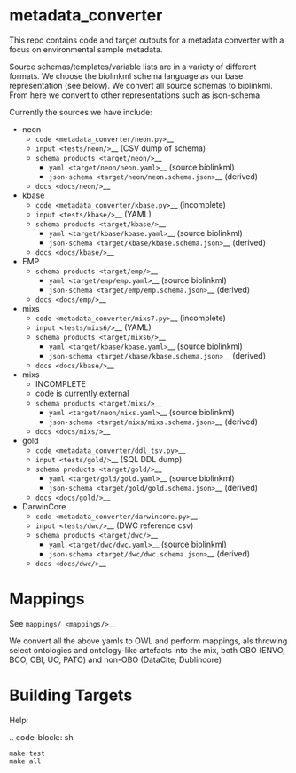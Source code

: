 metadata_converter
==================

This repo contains code and target outputs for a metadata converter with a
focus on environmental sample metadata.

Source schemas/templates/variable lists are in a variety of different formats.
We choose the biolinkml schema language as our base representation (see below).
We convert all source schemas to biolinkml. From here we convert to other representations
such as json-schema.

Currently the sources we have include:

* neon
    * `code <metadata_converter/neon.py>`__
    * `input <tests/neon/>`__ (CSV dump of schema)
    * `schema products <target/neon/>`__
        * `yaml <target/neon/neon.yaml>`__ (source biolinkml)
        * `json-schema <target/neon/neon.schema.json>`__ (derived)
    * `docs <docs/neon/>`__
* kbase
    * `code <metadata_converter/kbase.py>`__ (incomplete)
    * `input <tests/kbase/>`__ (YAML)
    * `schema products <target/kbase/>`__
        * `yaml <target/kbase/kbase.yaml>`__ (source biolinkml)
        * `json-schema <target/kbase/kbase.schema.json>`__ (derived)
    * `docs <docs/kbase/>`__
* EMP
    * `schema products <target/emp/>`__
        * `yaml <target/emp/emp.yaml>`__ (source biolinkml)
        * `json-schema <target/emp/emp.schema.json>`__ (derived)
    * `docs <docs/emp/>`__
* mixs
    * `code <metadata_converter/mixs7.py>`__ (incomplete)
    * `input <tests/mixs6/>`__ (YAML)
    * `schema products <target/mixs6/>`__
        * `yaml <target/kbase/kbase.yaml>`__ (source biolinkml)
        * `json-schema <target/kbase/kbase.schema.json>`__ (derived)
    * `docs <docs/kbase/>`__
 * mixs
    * INCOMPLETE
    * code is currently external
    * `schema products <target/mixs/>`__
        * `yaml <target/neon/mixs.yaml>`__ (source biolinkml)
        * `json-schema <target/mixs/mixs.schema.json>`__ (derived)
    * `docs <docs/mixs/>`__
* gold
    * `code <metadata_converter/ddl_tsv.py>`__
    * `input <tests/gold/>`__ (SQL DDL dump)
    * `schema products <target/gold/>`__
        * `yaml <target/gold/gold.yaml>`__ (source biolinkml)
        * `json-schema <target/gold/gold.schema.json>`__ (derived)
    * `docs <docs/gold/>`__
* DarwinCore
    * `code <metadata_converter/darwincore.py>`__
    * `input <tests/dwc/>`__ (DWC reference csv)
    * `schema products <target/dwc/>`__
        * `yaml <target/dwc/dwc.yaml>`__ (source biolinkml)
        * `json-schema <target/dwc/dwc.schema.json>`__ (derived)
    * `docs <docs/dwc/>`__


Mappings
========

See `mappings/ <mappings/>`__

We convert all the above yamls to OWL and perform mappings, als throwing select
ontologies and ontology-like artefacts into the mix, both OBO (ENVO, BCO, OBI, UO, PATO) and non-OBO (DataCite, Dublincore)

Building Targets
================

Help:

.. code-block:: sh

    make test
    make all

